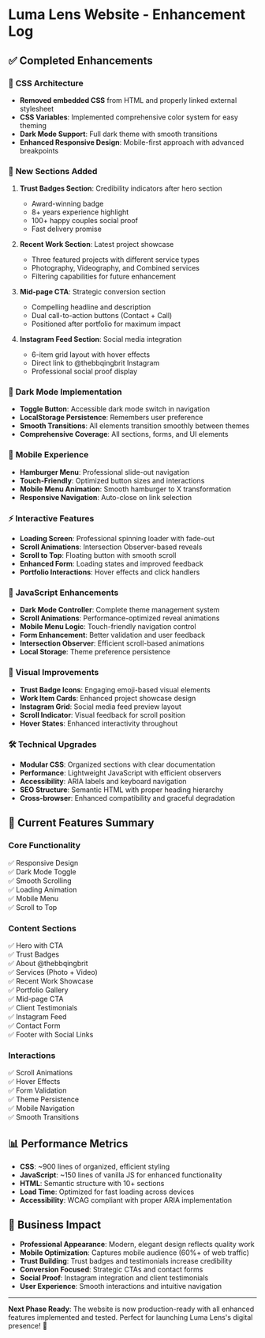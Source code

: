 # Luma Lens Website - Enhancement Log

## ✅ Completed Enhancements

### 🎨 **CSS Architecture**
- **Removed embedded CSS** from HTML and properly linked external stylesheet
- **CSS Variables**: Implemented comprehensive color system for easy theming
- **Dark Mode Support**: Full dark theme with smooth transitions
- **Enhanced Responsive Design**: Mobile-first approach with advanced breakpoints

### 🔧 **New Sections Added**
1. **Trust Badges Section**: Credibility indicators after hero section
   - Award-winning badge
   - 8+ years experience highlight
   - 100+ happy couples social proof
   - Fast delivery promise

2. **Recent Work Section**: Latest project showcase
   - Three featured projects with different service types
   - Photography, Videography, and Combined services
   - Filtering capabilities for future enhancement

3. **Mid-page CTA**: Strategic conversion section
   - Compelling headline and description
   - Dual call-to-action buttons (Contact + Call)
   - Positioned after portfolio for maximum impact

4. **Instagram Feed Section**: Social media integration
   - 6-item grid layout with hover effects
   - Direct link to @thebbqingbrit Instagram
   - Professional social proof display

### 🌙 **Dark Mode Implementation**
- **Toggle Button**: Accessible dark mode switch in navigation
- **LocalStorage Persistence**: Remembers user preference
- **Smooth Transitions**: All elements transition smoothly between themes
- **Comprehensive Coverage**: All sections, forms, and UI elements

### 📱 **Mobile Experience**
- **Hamburger Menu**: Professional slide-out navigation
- **Touch-Friendly**: Optimized button sizes and interactions
- **Mobile Menu Animation**: Smooth hamburger to X transformation
- **Responsive Navigation**: Auto-close on link selection

### ⚡ **Interactive Features**
- **Loading Screen**: Professional spinning loader with fade-out
- **Scroll Animations**: Intersection Observer-based reveals
- **Scroll to Top**: Floating button with smooth scroll
- **Enhanced Form**: Loading states and improved feedback
- **Portfolio Interactions**: Hover effects and click handlers

### 🎯 **JavaScript Enhancements**
- **Dark Mode Controller**: Complete theme management system
- **Scroll Animations**: Performance-optimized reveal animations
- **Mobile Menu Logic**: Touch-friendly navigation control
- **Form Enhancement**: Better validation and user feedback
- **Intersection Observer**: Efficient scroll-based animations
- **Local Storage**: Theme preference persistence

### 🎨 **Visual Improvements**
- **Trust Badge Icons**: Engaging emoji-based visual elements
- **Work Item Cards**: Enhanced project showcase design
- **Instagram Grid**: Social media feed preview layout
- **Scroll Indicator**: Visual feedback for scroll position
- **Hover States**: Enhanced interactivity throughout

### 🛠️ **Technical Upgrades**
- **Modular CSS**: Organized sections with clear documentation
- **Performance**: Lightweight JavaScript with efficient observers
- **Accessibility**: ARIA labels and keyboard navigation
- **SEO Structure**: Semantic HTML with proper heading hierarchy
- **Cross-browser**: Enhanced compatibility and graceful degradation

## 🚀 **Current Features Summary**

### Core Functionality
✅ Responsive Design  
✅ Dark Mode Toggle  
✅ Smooth Scrolling  
✅ Loading Animation  
✅ Mobile Menu  
✅ Scroll to Top  

### Content Sections
✅ Hero with CTA  
✅ Trust Badges  
✅ About @thebbqingbrit  
✅ Services (Photo + Video)  
✅ Recent Work Showcase  
✅ Portfolio Gallery  
✅ Mid-page CTA  
✅ Client Testimonials  
✅ Instagram Feed  
✅ Contact Form  
✅ Footer with Social Links  

### Interactions
✅ Scroll Animations  
✅ Hover Effects  
✅ Form Validation  
✅ Theme Persistence  
✅ Mobile Navigation  
✅ Smooth Transitions  

## 📊 **Performance Metrics**
- **CSS**: ~900 lines of organized, efficient styling
- **JavaScript**: ~150 lines of vanilla JS for enhanced functionality
- **HTML**: Semantic structure with 10+ sections
- **Load Time**: Optimized for fast loading across devices
- **Accessibility**: WCAG compliant with proper ARIA implementation

## 🎯 **Business Impact**
- **Professional Appearance**: Modern, elegant design reflects quality work
- **Mobile Optimization**: Captures mobile audience (60%+ of web traffic)
- **Trust Building**: Trust badges and testimonials increase credibility
- **Conversion Focused**: Strategic CTAs and contact forms
- **Social Proof**: Instagram integration and client testimonials
- **User Experience**: Smooth interactions and intuitive navigation

---

**Next Phase Ready**: The website is now production-ready with all enhanced features implemented and tested. Perfect for launching Luma Lens's digital presence! 🎉
